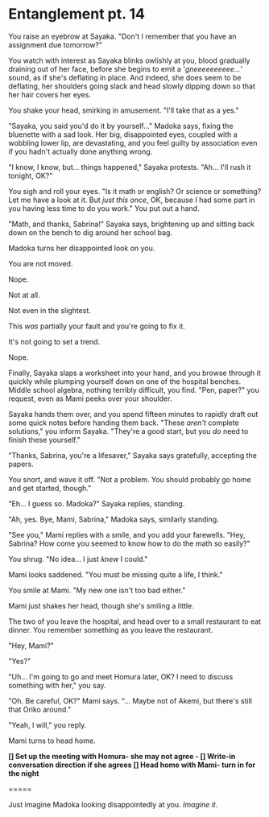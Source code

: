 # Entanglement pt. 14

You raise an eyebrow at Sayaka. "Don't I remember that you have an assignment due tomorrow?"

You watch with interest as Sayaka blinks owlishly at you, blood gradually draining out of her face, before she begins to emit a '*gneeeeeeeeee...*' sound, as if she's deflating in place. And indeed, she does seem to be deflating, her shoulders going slack and head slowly dipping down so that her hair covers her eyes.

You shake your head, smirking in amusement. "I'll take that as a yes."

"Sayaka, you said you'd do it by yourself..." Madoka says, fixing the bluenette with a sad look. Her big, disappointed eyes, coupled with a wobbling lower lip, are devastating, and you feel guilty by association even if you hadn't actually done anything wrong.

"I know, I know, but... things happened," Sayaka protests. "Ah... I'll rush it tonight, OK?"

You sigh and roll your eyes. "Is it math or english? Or science or something? Let me have a look at it. But *just this once*, OK, because I had some part in you having less time to do you work." You put out a hand.

"Math, and thanks, Sabrina!" Sayaka says, brightening up and sitting back down on the bench to dig around her school bag.

Madoka turns her disappointed look on you.

You are not moved.

Nope.

Not at all.

Not even in the slightest.

This *was* partially your fault and you're going to fix it.

It's not going to set a trend.

Nope.

Finally, Sayaka slaps a worksheet into your hand, and you browse through it quickly while plumping yourself down on one of the hospital benches. Middle school algebra, nothing terribly difficult, you find. "Pen, paper?" you request, even as Mami peeks over your shoulder.

Sayaka hands them over, and you spend fifteen minutes to rapidly draft out some quick notes before handing them back. "These *aren't* complete solutions," you inform Sayaka. "They're a good start, but you *do* need to finish these yourself."

"Thanks, Sabrina, you're a lifesaver," Sayaka says gratefully, accepting the papers.

You snort, and wave it off. "Not a problem. You should probably go home and get started, though."

"Eh... I guess so. Madoka?" Sayaka replies, standing.

"Ah, yes. Bye, Mami, Sabrina," Madoka says, similarly standing.

"See you," Mami replies with a smile, and you add your farewells. "Hey, Sabrina? How come you seemed to know how to do the math so easily?"

You shrug. "No idea... I just *knew* I could."

Mami looks saddened. "You must be missing quite a life, I think."

You smile at Mami. "My new one isn't too bad either."

Mami just shakes her head, though she's smiling a little.

The two of you leave the hospital, and head over to a small restaurant to eat dinner. You remember something as you leave the restaurant.

"Hey, Mami?"

"Yes?"

"Uh... I'm going to go and meet Homura later, OK? I need to discuss something with her," you say.

"Oh. Be careful, OK?" Mami says. "... Maybe not of Akemi, but there's still that Oriko around."

"Yeah, I will," you reply.

Mami turns to head home.

**\[] Set up the meeting with Homura- she may not agree
\- \[] Write-in conversation direction if she agrees
\[] Head home with Mami- turn in for the night**

\=====​

Just imagine Madoka looking disappointedly at you. *Imagine it*.
